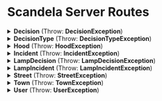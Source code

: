 # Scandela Server Routes

<details>
    <summary><b>Decision</b> (Throw: <b>DecisionException</b>)</summary>
    <ul>
        <details>
            <summary>Get all</summary>
            <ul>
                <li><b>Route: </b>/decisions</li>
                <li><b>Method: </b>GET</li>
                <li><b>Parameters: </b> - </li>
                <li><b>Return: </b>
        <code>
        [
            {
                <b>id: </b>int,
                <b>type: </b>DecisionType,
                <b>description: </b>string,
                <b>validate: </b>bool,
                <b>date: </b>LocalDate,
                <b>cost: </b>long,
                <b>benefits: </b>[long]
            },
            { ... }
        ]</code>
                </li>
            </ul>
        </details>
        <details>
            <summary>Get one by id</summary>
            <ul>
                <li><b>Route: </b>/decisions/{id}</li>
                <li><b>Method: </b>GET</li>
                <li><b>Parameters: </b> - </li>
                <li><b>Return: </b>
        <code>
        {
            <b>id: </b>int,
            <b>type: </b>DecisionType,
            <b>description: </b>string,
            <b>validate: </b>bool,
            <b>date: </b>LocalDate,
            <b>cost: </b>long,
            <b>benefits: </b>[long]
        }</code>
                </li>
            </ul>
        </details>
        <details>
            <summary>Create</summary>
            <ul>
                <li><b>Route: </b>/decisions/create</li>
                <li><b>Method: </b>POST</li>
                <li><b>Parameters: </b>
        <code>
        {
            <b>type: </b>{ id: int },
            <b>user: </b>{ id: int },
            <b>description: </b>string,
            <b>validate: </b>bool,
            <b>cost: </b>long,
            <b>benefits: </b>[long]
        }</code>
                </li>
                <li><b>Return: </b>Same as Decision::Get one by id</li>
            </ul>
        </details>
        <details>
            <summary>Delete by id</summary>
            <ul>
                <li><b>Route: </b>/decisions/delete/{id}</li>
                <li><b>Method: </b>DELETE</li>
                <li><b>Parameters: </b> - </li>
                <li><b>Return: </b> - </li>
            </ul>
        </details>
    </ul>
</details>

<details>
    <summary><b>DecisionType</b> (Throw: <b>DecisionTypeException</b>)</summary>
    <ul>
        <details>
            <summary>Get all</summary>
            <ul>
                <li><b>Route: </b>/decisionTypes</li>
                <li><b>Method: </b>GET</li>
                <li><b>Parameters: </b> - </li>
                <li><b>Return: </b>
        <code>
        [
            {
                <b>id: </b>int,
                <b>title: </b>string,
                <b>moreInformations: </b>[string]
            },
            { ... }
        ]</code>
                </li>
            </ul>
        </details>
        <details>
            <summary>Get one by id</summary>
            <ul>
                <li><b>Route: </b>/decisionTypes/{id}</li>
                <li><b>Method: </b>GET</li>
                <li><b>Parameters: </b> - </li>
                <li><b>Return: </b>
        <code>
        {
            <b>id: </b>int,
            <b>title: </b>string,
            <b>moreInformations: </b>[string]
        }</code>
                </li>
            </ul>
        </details>
        <details>
            <summary>Create</summary>
            <ul>
                <li><b>Route: </b>/decisionTypes/create</li>
                <li><b>Method: </b>POST</li>
                <li><b>Parameters: </b>
        <code>
        {
            <b>title: </b>string,
            <b>moreInformations: </b>[string]
        }</code>
                </li>
                <li><b>Return: </b>Same as DecisionType::Get one by id</li>
            </ul>
        </details>
        <details>
            <summary>Delete by id</summary>
            <ul>
                <li><b>Route: </b>/decisionTypes/delete/{id}</li>
                <li><b>Method: </b>DELETE</li>
                <li><b>Parameters: </b> - </li>
                <li><b>Return: </b> - </li>
            </ul>
        </details>
    </ul>
</details>

<details>
    <summary><b>Hood</b> (Throw: <b>HoodException</b>)</summary>
    <ul>
        <details>
            <summary>Get all</summary>
            <ul>
                <li><b>Route: </b>/hoods</li>
                <li><b>Method: </b>GET</li>
                <li><b>Parameters: </b> - </li>
                <li><b>Return: </b>
        <code>
        [
            {
                <b>id: </b>int,
                <b>streets: </b>[Street],
                <b>name: </b>string,
                <b>latitude: </b>double,
                <b>longitude: </b>double
            },
            { ... }
        ]</code>
                </li>
            </ul>
        </details>
        <details>
            <summary>Get one by id</summary>
            <ul>
                <li><b>Route: </b>/hoods/{id}</li>
                <li><b>Method: </b>GET</li>
                <li><b>Parameters: </b> - </li>
                <li><b>Return: </b>
        <code>
        {
            <b>id: </b>int,
            <b>streets: </b>[Street],
            <b>name: </b>string,
            <b>latitude: </b>double,
            <b>longitude: </b>double
        }</code>
                </li>
            </ul>
        </details>
        <details>
            <summary>Create</summary>
            <ul>
                <li><b>Route: </b>/hoods/create</li>
                <li><b>Method: </b>POST</li>
                <li><b>Parameters: </b>
        <code>
        {
            <b>town: </b>{ id: int },
            <b>name: </b>string,
            <b>latitude: </b>double,
            <b>longitude: </b>double
        }</code>
                </li>
                <li><b>Return: </b>Same as Hood::Get one by id</li>
            </ul>
        </details>
        <details>
            <summary>Delete by id</summary>
            <ul>
                <li><b>Route: </b>/hoods/delete/{id}</li>
                <li><b>Method: </b>DELETE</li>
                <li><b>Parameters: </b> - </li>
                <li><b>Return: </b> - </li>
            </ul>
        </details>
    </ul>
</details>

<details>
    <summary><b>Incident</b> (Throw: <b>IncidentException</b>)</summary>
    <ul>
        <details>
            <summary>Get all</summary>
            <ul>
                <li><b>Route: </b>/incidents</li>
                <li><b>Method: </b>GET</li>
                <li><b>Parameters: </b> - </li>
                <li><b>Return: </b>
        <code>
        [
            {
                <b>id: </b>int,
                <b>name: </b>string,
                <b>description: </b>string,
                <b>impactElectricity: </b>float,
                <b>impactEcology: </b>float,
                <b>impactQuality: </b>float
            },
            { ... }
        ]</code>
                </li>
            </ul>
        </details>
        <details>
            <summary>Get one by id</summary>
            <ul>
                <li><b>Route: </b>/incidents/{id}</li>
                <li><b>Method: </b>GET</li>
                <li><b>Parameters: </b> - </li>
                <li><b>Return: </b>
        <code>
        {
            <b>id: </b>int,
            <b>name: </b>string,
            <b>description: </b>string,
            <b>impactElectricity: </b>float,
            <b>impactEcology: </b>float,
            <b>impactQuality: </b>float
        }</code>
                </li>
            </ul>
        </details>
        <details>
            <summary>Create</summary>
            <ul>
                <li><b>Route: </b>/incidents/create</li>
                <li><b>Method: </b>POST</li>
                <li><b>Parameters: </b>
        <code>
        {
            <b>town: </b>{ id: int },
            <b>name: </b>string,
            <b>description: </b>string,
            <b>impactElectricity: </b>float,
            <b>impactEcology: </b>float,
            <b>impactQuality: </b>float
        }</code>
                </li>
                <li><b>Return: </b>Same as Incident::Get one by id</li>
            </ul>
        </details>
        <details>
            <summary>Delete by id</summary>
            <ul>
                <li><b>Route: </b>/incidents/delete/{id}</li>
                <li><b>Method: </b>DELETE</li>
                <li><b>Parameters: </b> - </li>
                <li><b>Return: </b> - </li>
            </ul>
        </details>
    </ul>
</details>

<details>
    <summary><b>LampDecision</b> (Throw: <b>LampDecisionException</b>)</summary>
    <ul>
        <details>
            <summary>Get all</summary>
            <ul>
                <li><b>Route: </b>/lampDecisions</li>
                <li><b>Method: </b>GET</li>
                <li><b>Parameters: </b> - </li>
                <li><b>Return: </b>
        <code>
        [
            {
                <b>id: </b>int,
                <b>decision: </b>Decision
            },
            { ... }
        ]</code>
                </li>
            </ul>
        </details>
        <details>
            <summary>Get one by id</summary>
            <ul>
                <li><b>Route: </b>/lampDecisions/{id}</li>
                <li><b>Method: </b>GET</li>
                <li><b>Parameters: </b> - </li>
                <li><b>Return: </b>
        <code>
        {
            <b>id: </b>int,
            <b>decision: </b>Decision
        }</code>
                </li>
            </ul>
        </details>
        <details>
            <summary>Create</summary>
            <ul>
                <li><b>Route: </b>/lampDecisions/create</li>
                <li><b>Method: </b>POST</li>
                <li><b>Parameters: </b>
        <code>
        {
            <b>decision: </b>{ id: int }
        }</code>
                </li>
                <li><b>Return: </b>Same as LampDecision::Get one by id</li>
            </ul>
        </details>
        <details>
            <summary>Delete by id</summary>
            <ul>
                <li><b>Route: </b>/lampDecisions/delete/{id}</li>
                <li><b>Method: </b>DELETE</li>
                <li><b>Parameters: </b> - </li>
                <li><b>Return: </b> - </li>
            </ul>
        </details>
    </ul>
</details>

<details>
    <summary><b>LampIncident</b> (Throw: <b>LampIncidentException</b>)</summary>
    <ul>
        <details>
            <summary>Get all</summary>
            <ul>
                <li><b>Route: </b>/lampIncidents</li>
                <li><b>Method: </b>GET</li>
                <li><b>Parameters: </b> - </li>
                <li><b>Return: </b>
        <code>
        [
            {
                <b>id: </b>int,
                <b>incident: </b>Incident
            },
            { ... }
        ]</code>
                </li>
            </ul>
        </details>
        <details>
            <summary>Get one by id</summary>
            <ul>
                <li><b>Route: </b>/lampIncidents/{id}</li>
                <li><b>Method: </b>GET</li>
                <li><b>Parameters: </b> - </li>
                <li><b>Return: </b>
        <code>
        {
            <b>id: </b>int,
            <b>incident: </b>Incident
        }</code>
                </li>
            </ul>
        </details>
        <details>
            <summary>Create</summary>
            <ul>
                <li><b>Route: </b>/lampIncidents/create</li>
                <li><b>Method: </b>POST</li>
                <li><b>Parameters: </b>
        <code>
        {
            <b>incident: </b>{ id: int }
        }</code>
                </li>
                <li><b>Return: </b>Same as LampIncident::Get one by id</li>
            </ul>
        </details>
        <details>
            <summary>Delete by id</summary>
            <ul>
                <li><b>Route: </b>/lampIncidents/delete/{id}</li>
                <li><b>Method: </b>DELETE</li>
                <li><b>Parameters: </b> - </li>
                <li><b>Return: </b> - </li>
            </ul>
        </details>
    </ul>
</details>

<details>
    <summary><b>Street</b> (Throw: <b>StreetException</b>)</summary>
    <ul>
        <details>
            <summary>Get all</summary>
            <ul>
                <li><b>Route: </b>/streets</li>
                <li><b>Method: </b>GET</li>
                <li><b>Parameters: </b> - </li>
                <li><b>Return: </b>
        <code>
        [
            {
                <b>id: </b>int,
                <b>address: </b>[string]
            },
            { ... }
        ]</code>
                </li>
            </ul>
        </details>
        <details>
            <summary>Get one by id</summary>
            <ul>
                <li><b>Route: </b>/streets/{id}</li>
                <li><b>Method: </b>GET</li>
                <li><b>Parameters: </b> - </li>
                <li><b>Return: </b>
        <code>
        {
            <b>id: </b>int,
            <b>address: </b>[string]
        }</code>
                </li>
            </ul>
        </details>
        <details>
            <summary>Create</summary>
            <ul>
                <li><b>Route: </b>/streets/create</li>
                <li><b>Method: </b>POST</li>
                <li><b>Parameters: </b>
        <code>
        {
            <b>hood: </b>{ id: int },
            <b>address: </b>[string]
        }</code>
                </li>
                <li><b>Return: </b>Same as Street::Get one by id</li>
            </ul>
        </details>
        <details>
            <summary>Delete by id</summary>
            <ul>
                <li><b>Route: </b>/streets/delete/{id}</li>
                <li><b>Method: </b>DELETE</li>
                <li><b>Parameters: </b> - </li>
                <li><b>Return: </b> - </li>
            </ul>
        </details>
    </ul>
</details>

<details>
    <summary><b>Town</b> (Throw: <b>TownException</b>)</summary>
    <ul>
        <details>
            <summary>Get all</summary>
            <ul>
                <li><b>Route: </b>/towns</li>
                <li><b>Method: </b>GET</li>
                <li><b>Parameters: </b> - </li>
                <li><b>Return: </b>
        <code>
        [
            {
                <b>id: </b>int,
                <b>hoods: </b>[Hood],
                <b>name: </b>string,
                <b>latitude: </b>double,
                <b>longitude: </b>double,
                <b>electricityPrice: </b>int,
                <b>indiceElectricity: </b>float,
                <b>indiceEcology: </b>float,
                <b>indiceQuality: </b>float,
                <b>incidents: </b>[Incident]
            },
            { ... }
        ]</code>
                </li>
            </ul>
        </details>
        <details>
            <summary>Get one by id</summary>
            <ul>
                <li><b>Route: </b>/towns/{id}</li>
                <li><b>Method: </b>GET</li>
                <li><b>Parameters: </b> - </li>
                <li><b>Return: </b>
        <code>
        {
            <b>id: </b>int,
            <b>hoods: </b>[Hood],
            <b>name: </b>string,
            <b>latitude: </b>double,
            <b>longitude: </b>double,
            <b>electricityPrice: </b>int,
            <b>indiceElectricity: </b>float,
            <b>indiceEcology: </b>float,
            <b>indiceQuality: </b>float,
            <b>incidents: </b>[Incident]
        }</code>
                </li>
            </ul>
        </details>
        <details>
            <summary>Create</summary>
            <ul>
                <li><b>Route: </b>/towns/create</li>
                <li><b>Method: </b>POST</li>
                <li><b>Parameters: </b>
        <code>
        {
            <b>name: </b>string,
            <b>latitude: </b>double,
            <b>longitude: </b>double,
            <b>electricityPrice: </b>int,
            <b>indiceElectricity: </b>float,
            <b>indiceEcology: </b>float,
            <b>indiceQuality: </b>float
        }</code>
                </li>
                <li><b>Return: </b>Same as Town::Get one by id</li>
            </ul>
        </details>
        <details>
            <summary>Delete by id</summary>
            <ul>
                <li><b>Route: </b>/towns/delete/{id}</li>
                <li><b>Method: </b>DELETE</li>
                <li><b>Parameters: </b> - </li>
                <li><b>Return: </b> - </li>
            </ul>
        </details>
    </ul>
</details>

<details>
    <summary><b>User</b> (Throw: <b>UserException</b>)</summary>
    <ul>
        <details>
            <summary>Get all</summary>
            <ul>
                <li><b>Route: </b>/users</li>
                <li><b>Method: </b>GET</li>
                <li><b>Parameters: </b> - </li>
                <li><b>Return: </b>
        <code>
        [
            {
                <b>id: </b>int,
                <b>town: </b>Town,
                <b>email: </b>string,
                <b>username: </b>string,
                <b>password: </b>string,
                <b>role: </b>string,
                <b>moreInformations: </b>[string],
                <b>darkmode: </b>bool,
                <b>lastConnexion: </b>LocalDateTime,
                <b>decisions: </b>[Decision]
            },
            { ... }
        ]</code>
                </li>
            </ul>
        </details>
        <details>
            <summary>Get one by id</summary>
            <ul>
                <li><b>Route: </b>/users/{id}</li>
                <li><b>Method: </b>GET</li>
                <li><b>Parameters: </b> - </li>
                <li><b>Return: </b>
        <code>
        {
            <b>id: </b>int,
            <b>town: </b>Town,
            <b>email: </b>string,
            <b>username: </b>string,
            <b>password: </b>string,
            <b>role: </b>string,
            <b>moreInformations: </b>[string],
            <b>darkmode: </b>bool,
            <b>lastConnexion: </b>LocalDateTime,
            <b>decisions: </b>[Decision]
        }</code>
                </li>
            </ul>
        </details>
        <details>
            <summary>Create</summary>
            <ul>
                <li><b>Route: </b>/users/create</li>
                <li><b>Method: </b>POST</li>
                <li><b>Parameters: </b>
        <code>
        {
            <b>town: </b>{ id: int },
            <b>email: </b>string,
            <b>username: </b>string,
            <b>password: </b>string,
            <b>role: </b>string,
            <b>moreInformations: </b>[string],
        }</code>
                </li>
                <li><b>Return: </b>Same as User::Get one by id</li>
            </ul>
        </details>
        <details>
            <summary>Delete by id</summary>
            <ul>
                <li><b>Route: </b>/users/delete/{id}</li>
                <li><b>Method: </b>DELETE</li>
                <li><b>Parameters: </b> - </li>
                <li><b>Return: </b> - </li>
            </ul>
        </details>
    </ul>
</details>
